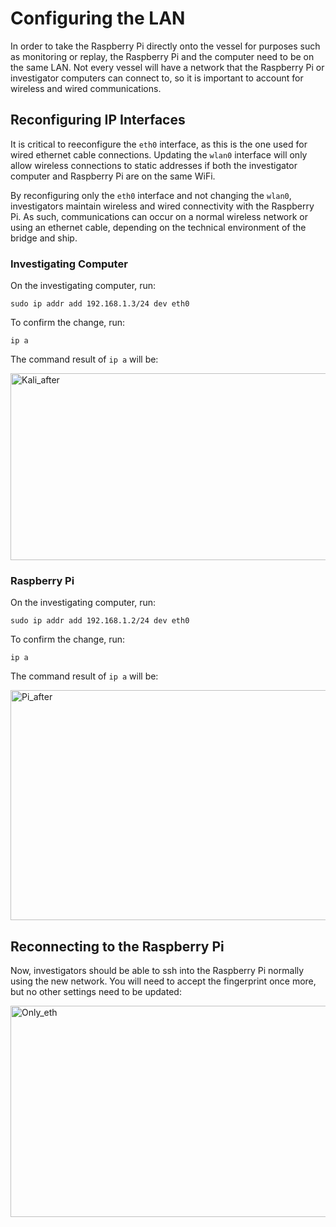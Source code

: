 # Configuring the LAN
In order to take the Raspberry Pi directly onto the vessel for purposes such as monitoring or replay, the Raspberry Pi and the computer need to be on the same LAN. Not every vessel will have a network that the Raspberry Pi or investigator computers can connect to, so it is important to account for wireless and wired communications.

## Reconfiguring IP Interfaces
It is critical to reeconfigure the ```eth0``` interface, as this is the one used for wired ethernet cable connections. Updating the ```wlan0``` interface will only allow wireless connections to static addresses if both the investigator computer and Raspberry Pi are on the same WiFi.

By reconfiguring only the ```eth0``` interface and not changing the ```wlan0```, investigators maintain wireless and wired connectivity with the Raspberry Pi. As such, communications can occur on a normal wireless network or using an ethernet cable, depending on the technical environment of the bridge and ship.

### Investigating Computer
On the investigating computer, run:
```
sudo ip addr add 192.168.1.3/24 dev eth0
```
To confirm the change, run:
```
ip a
```

The command result of ```ip a``` will be:

<img width="808" height="299" alt="Kali_after" src="https://github.com/user-attachments/assets/02952246-3182-46bd-b7be-41759fa21742" />

### Raspberry Pi
On the investigating computer, run:
```
sudo ip addr add 192.168.1.2/24 dev eth0
```
To confirm the change, run:
```
ip a
```

The command result of ```ip a``` will be:

<img width="858" height="368" alt="Pi_after" src="https://github.com/user-attachments/assets/80034439-8aed-41ae-b262-785390386563" />

## Reconnecting to the Raspberry Pi
Now, investigators should be able to ssh into the Raspberry Pi normally using the new network. You will need to accept the fingerprint once more, but no other settings need to be updated:

<img width="979" height="338" alt="Only_eth" src="https://github.com/user-attachments/assets/257772b5-79e1-44fa-9759-d13c5bc2e637" />
